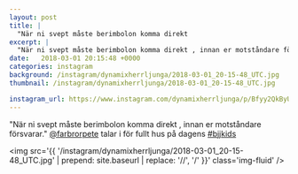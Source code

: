 ```yaml
---
layout: post
title: |
  "När ni svept måste berimbolon komma direkt 
excerpt: |
  "När ni svept måste berimbolon komma direkt , innan er motståndare försvarar." @farbrorpete talar i för fullt hus på dagens 
date:   2018-03-01 20:15:48 +0000
categories: instagram
background: /instagram/dynamixherrljunga/2018-03-01_20-15-48_UTC.jpg
thumbnail: /instagram/dynamixherrljunga/2018-03-01_20-15-48_UTC.jpg

instagram_url: https://www.instagram.com/dynamixherrljunga/p/Bfyy2QkByUq
---
```

"När ni svept måste berimbolon komma direkt , innan er motståndare försvarar." [@farbrorpete](https://www.instagram.com/farbrorpete/) talar i för fullt hus på dagens [#bjjkids](https://www.instagram.com/explore/tags/bjjkids/)



<img src='{{ '/instagram/dynamixherrljunga/2018-03-01_20-15-48_UTC.jpg' | prepend: site.baseurl | replace: '//', '/' }}' class='img-fluid' />
